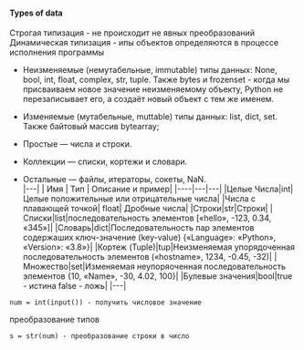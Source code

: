 
#### Types of data
Строгая типизация - не происходит не явных преобразований   
Динамическая типизация - ипы объектов определяются в процессе исполнения программы   
- Неизменяемые (немутабельные, immutable) типы данных: None, bool, int, float, complex, str, tuple. Также bytes и frozenset - когда мы присваиваем новое значение неизменяемому объекту, Python не перезаписывает его, а создаёт новый объект с тем же именем.   
- Изменяемые (мутабельные, muttable) типы данных: list, dict, set. Также байтовый массив bytearray;   


- Простые — числа и строки.   
- Коллекции — списки, кортежи и словари.   
- Остальные — файлы, итераторы, сокеты, NaN.   
|---|
| Имя | Тип | Описание и пример|
|----|---|---|
|Целые Числа|int|Целые положительные или отрицательные числа|
|Числа с плавающей точкой| float| Дробные числа|
|Строки|str|Строки|
|Списки|list|последовательность элементов [«hello», -123, 0.34, «345»]|
|Словарь|dict|Последовательность пар элементов содержаших ключ-значение (key-value) {«Language»: «Python», «Version»: «3.8»}|
|Кортеж (Tuple)|tup|Неизменяемая упорядоченная последовательность элементов («hostname», 1234, -0.45, -32)|
|Множество|set|Изменяемая неупоряоченная последовательность элементов {10, «Name», -30, 4.02, 100}|
|Булевые значения|bool|true - истина false - ложь|
|---|
```
num = int(input()) - получить числовое значение 
```
преобразование типов
```
s = str(num) - преобразование строки в число
```